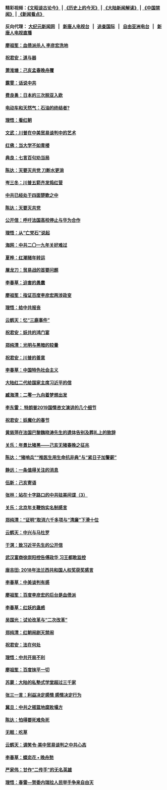 #### 精彩视频：[《文昭谈古论今》](http://107.191.53.159/wenzhao) | [《历史上的今天》](http://107.191.53.159/today-in-history) | [《大陆新闻解读》](http://107.191.53.159/ntdtv-comedy) | [《中国禁闻》](http://107.191.53.159/ntdtv-news) | [《新闻看点》](http://107.191.53.159/news-insight) 

 #### 反向代理： [大纪元新闻网](http://107.191.53.159:10080/) &nbsp;&nbsp;|&nbsp;&nbsp; [新唐人电视台](http://107.191.53.159:8000/) &nbsp;&nbsp;|&nbsp;&nbsp; [追查国际](http://107.191.53.159:10010/) &nbsp;&nbsp;|&nbsp;&nbsp; [自由亚洲电台](http://107.191.53.159:9800/) &nbsp;&nbsp;|&nbsp;&nbsp; [新唐人电视直播](http://107.191.53.159/) 

#### [廖祖笙：血债派杀人 李彦宏洗地](../pages/nsc993/n11051397.md?t=02171443) 

#### [祝君安：道与器](../pages/nsc993/n11050653.md?t=02171443) 

#### [萧淮塘：己亥孟春晚舟覆](../pages/nsc993/n11050615.md?t=02171443) 

#### [露雯：话说中共](../pages/nsc993/n11050549.md?t=02171443) 

#### [费良勇：日本的三次脱亚入欧](../pages/nsc993/n11050067.md?t=02171443) 

#### [电动车和天然气：石油的终结者?](../pages/nsc993/n11047401.md?t=02171443) 

#### [理悟：看红朝](../pages/nsc993/n11047368.md?t=02171443) 

#### [文武：川普在中美贸易谈判中的艺术](../pages/nsc993/n11047216.md?t=02171443) 

#### [红佛：当大学不如青楼](../pages/nsc993/n11046910.md?t=02171443) 

#### [典良：七言百句劝当局](../pages/nsc993/n11046467.md?t=02171443) 

#### [陈达：天要灭共党 刀断水更淌](../pages/nsc993/n11045758.md?t=02171443) 

#### [岑三冬：川普五箭齐发捣红营](../pages/nsc993/n11045729.md?t=02171443) 

#### [中共已经处于四面楚歌之中](../pages/nsc993/n11044959.md?t=02171443) 

#### [陈达：天要灭共党](../pages/nsc993/n11043924.md?t=02171443) 

#### [公开信：呼吁法国高校停止与华为合作](../pages/nsc993/n11042967.md?t=02171443) 

#### [理悟：从“亡党石”说起](../pages/nsc993/n11042524.md?t=02171443) 

#### [海网：中共二〇一九年关好难过](../pages/nsc993/n11041415.md?t=02171443) 

#### [夏桦：红潮猪年转运](../pages/nsc993/n11041337.md?t=02171443) 

#### [屠龙刀：贸易战的首要问题](../pages/nsc993/n11040283.md?t=02171443) 

#### [李春草：迫害的愚蠢](../pages/nsc993/n11036601.md?t=02171443) 

#### [廖祖笙：指证百度李彦宏两涉政变](../pages/nsc993/n11036579.md?t=02171443) 

#### [理悟：给中共报丧](../pages/nsc993/n11036501.md?t=02171443) 

#### [云鹤天：忆“三鹿事件”](../pages/nsc993/n11036466.md?t=02171443) 

#### [祝君安：妖共的鸿门宴](../pages/nsc993/n11035387.md?t=02171443) 

#### [郑纯清：光明与黑暗的较量](../pages/nsc993/n11035337.md?t=02171443) 

#### [祝君安：川普的善意](../pages/nsc993/n11032077.md?t=02171443) 

#### [李春草：中国特色社会主义](../pages/nsc993/n11032132.md?t=02171443) 

#### [大陆红二代给国家主席习近平的信](../pages/nsc993/n11031995.md?t=02171443) 

#### [臧海清：二零一九向着梦想出发](../pages/nsc993/n11031959.md?t=02171443) 

#### [李东雷： 特朗普2019国情咨文演讲的几个细节](../pages/nsc993/n11031943.md?t=02171443) 

#### [祝君安：妖魔化的春节](../pages/nsc993/n11031747.md?t=02171443) 

#### [黄慈萍在法国巴黎魏晓涛先生的遗体告别及葬礼上的致辞](../pages/nsc993/n11031419.md?t=02171443) 

#### [关乐：年景比猪黑——己亥无猪春晚之征兆](../pages/nsc993/n11031494.md?t=02171443) 

#### [陈达：“猪哨兵”“推医生用生命抗非典”与“紧日子加警薪”](../pages/nsc993/n11027746.md?t=02171443) 

#### [静远：一条值得关注的消息](../pages/nsc993/n11024470.md?t=02171443) 

#### [伍新：己亥寄语](../pages/nsc993/n11024543.md?t=02171443) 

#### [张林：站在十字路口的中共驻美间谍（3）](../pages/nsc993/n11023043.md?t=02171443) 

#### [关乐：北京年关鞭炮实名制感言](../pages/nsc993/n11022630.md?t=02171443) 

#### [郑纯清：“证明”取消六千多项与“清廉”下滑十位](../pages/nsc993/n11022638.md?t=02171443) 

#### [云鹤天：中兴与马杜罗](../pages/nsc993/n11022620.md?t=02171443) 

#### [于溟：致习近平先生的公开信](../pages/nsc993/n11022593.md?t=02171443) 

#### [武汉富商徐崇阳控告傅政华 习王都敢监控](../pages/nsc993/n11022212.md?t=02171443) 

#### [唐吉田: 2018年法兰西共和国人权奖获奖感言](../pages/nsc993/n11021537.md?t=02171443) 

#### [李春草：中美谈判有感](../pages/nsc993/n11019776.md?t=02171443) 

#### [廖祖笙：百度李彦宏的后台是血债派](../pages/nsc993/n11019767.md?t=02171443) 

#### [李春草：红妖的蛊惑](../pages/nsc993/n11017095.md?t=02171443) 

#### [吴国光：试论改革与“二次改革”](../pages/nsc993/n11017055.md?t=02171443) 

#### [郑纯清：红朝闹剧天禁闹](../pages/nsc993/n11017030.md?t=02171443) 

#### [祝君安：法在何处](../pages/nsc993/n11017021.md?t=02171443) 

#### [理悟：中共开局不利](../pages/nsc993/n11016938.md?t=02171443) 

#### [廖祖笙：百度抹平一切](../pages/nsc993/n11014925.md?t=02171443) 

#### [苏蒙：大陆的私塾式学堂超过三千家](../pages/nsc993/n11014334.md?t=02171443) 

#### [张三一言：利益决定感情 感情决定行为](../pages/nsc993/n11012463.md?t=02171443) 

#### [冀旦：中共之摇篮地腐败塌方](../pages/nsc993/n11009533.md?t=02171443) 

#### [陈达：怕得要死难免死](../pages/nsc993/n11009520.md?t=02171443) 

#### [无眠：吃草](../pages/nsc993/n11007940.md?t=02171443) 

#### [云鹤天：调笑令‧美中贸易谈判之中共心态](../pages/nsc993/n11007670.md?t=02171443) 

#### [李春草：蝶恋花  •  晚舟愁](../pages/nsc993/n11006605.md?t=02171443) 

#### [严家伟：甘作“二传手”的无名英雄](../pages/nsc993/n11005340.md?t=02171443) 

#### [理悟：春雷—贺委内瑞拉人民举手争来自由天](../pages/nsc993/n11005334.md?t=02171443) 

